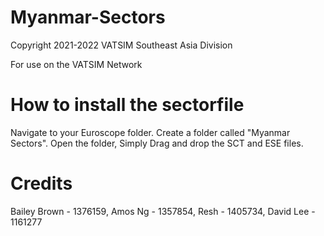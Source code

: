 # Myanmar-Sectors
Copyright 2021-2022 VATSIM Southeast Asia Division

For use on the VATSIM Network
# How to install the sectorfile
Navigate to your Euroscope folder. Create a folder called "Myanmar Sectors".
Open the folder, Simply Drag and drop the SCT and ESE files.
# Credits
Bailey Brown - 1376159, Amos Ng - 1357854, Resh - 1405734, David Lee - 1161277
